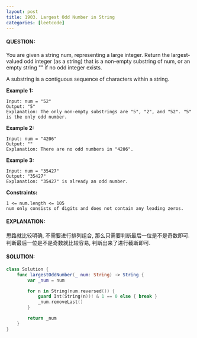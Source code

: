 ```yaml
---
layout: post
title: 1903. Largest Odd Number in String
categories: [leetcode]
---
```

#### QUESTION:
You are given a string num, representing a large integer. Return the largest-valued odd integer (as a string) that is a non-empty substring of num, or an empty string "" if no odd integer exists.

A substring is a contiguous sequence of characters within a string.

 

__Example 1:__
```
Input: num = "52"
Output: "5"
Explanation: The only non-empty substrings are "5", "2", and "52". "5" is the only odd number.
```
__Example 2:__
```
Input: num = "4206"
Output: ""
Explanation: There are no odd numbers in "4206".
```
__Example 3:__
```
Input: num = "35427"
Output: "35427"
Explanation: "35427" is already an odd number.
```
 

__Constraints:__
```
1 <= num.length <= 105
num only consists of digits and does not contain any leading zeros.
```
#### EXPLANATION:

思路就比较明确, 不需要进行排列组合, 那么只需要判断最后一位是不是奇数即可. 判断最后一位是不是奇数就比较容易, 判断出来了进行截断即可.

#### SOLUTION:
```swift
class Solution {
    func largestOddNumber(_ num: String) -> String {
        var _num = num

        for n in String(num.reversed()) {
            guard Int(String(n))! & 1 == 0 else { break }
            _num.removeLast()
        }

        return _num
    }
}
```
